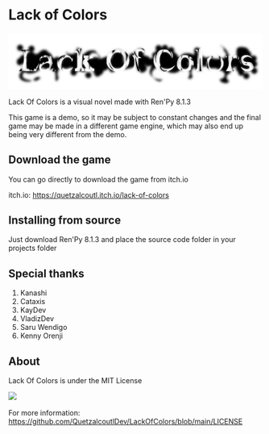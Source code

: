 # Lack of Colors

![](https://github.com/QuetzalcoutlDev/LackOfColors/blob/main/game/gui/Logo.png?raw=true)

Lack Of Colors is a visual novel made with Ren'Py 8.1.3

This game is a demo, so it may be subject to constant changes and the final game may be made in a different game engine, which may also end up being very different from the demo.

## Download the game

You can go directly to download the game from itch.io

itch.io: https://quetzalcoutl.itch.io/lack-of-colors

## Installing from source

Just download Ren'Py 8.1.3 and place the source code folder in your projects folder

## Special thanks

1. Kanashi
2. Cataxis
3. KayDev
4. VladizDev
5. Saru Wendigo
6. Kenny Orenji

## About

Lack Of Colors is under the MIT License

![](https://upload.wikimedia.org/wikipedia/commons/0/0c/MIT_logo.svg)

For more information: https://github.com/QuetzalcoutlDev/LackOfColors/blob/main/LICENSE
